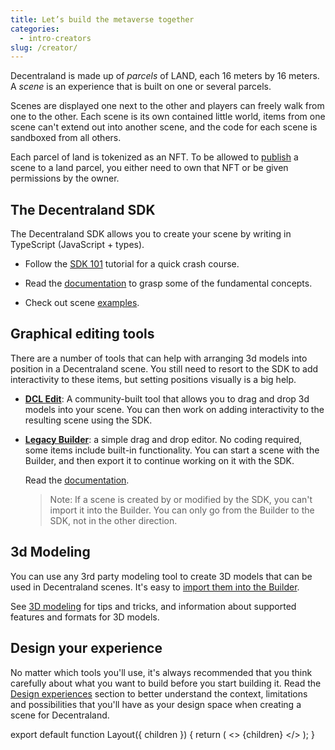 ```yaml
---
title: Let’s build the metaverse together
categories: 
  - intro-creators
slug: /creator/
---
```


Decentraland is made up of _parcels_ of LAND, each 16 meters by 16 meters. A _scene_ is an experience that is built on one or several parcels.

Scenes are displayed one next to the other and players can freely walk from one to the other. Each scene is its own contained little world, items from one scene can't extend out into another scene, and the code for each scene is sandboxed from all others.

Each parcel of land is tokenized as an NFT. To be allowed to [publish](/development-guide/publishing) a scene to a land parcel, you either need to own that NFT or be given permissions by the owner.

<!--
You can also create smart wearables, which are wearable items of clothes that come with their own behavior. Players that put on that wearable can access a whole other layer of experiences on top of Decentraland. -->

## The Decentraland SDK

The Decentraland SDK allows you to create your scene by writing in TypeScript (JavaScript + types).

- Follow the [SDK 101](/development-guide/SDK-101) tutorial for a quick crash course.

- Read the [documentation](/development-guide/entities-components) to grasp some of the fundamental concepts.

- Check out scene [examples](https://github.com/decentraland-scenes/Awesome-Repository#examples).


## Graphical editing tools

There are a number of tools that can help with arranging 3d models into position in a Decentraland scene. You still need to resort to the SDK to add interactivity to these items, but setting positions visually is a big help.

- [**DCL Edit**](https://dcl-edit.com/): A community-built tool that allows you to drag and drop 3d models into your scene. You can then work on adding interactivity to the resulting scene using the SDK.

- [**Legacy Builder**](https://builder.decentraland.org): a simple drag and drop editor. No coding required, some items include built-in functionality. You can start a scene with the Builder, and then export it to continue working on it with the SDK.

	Read the [documentation](/builder/builder-101).

	> Note: If a scene is created by or modified by the SDK, you can't import it into the Builder. You can only go from the Builder to the SDK, not in the other direction.




## 3d Modeling

You can use any 3rd party modeling tool to create 3D models that can be used in Decentraland scenes. It's easy to [import them into the Builder](/builder/import-items).

See [3D modeling](/3d-modeling/3d-models) for tips and tricks, and information about supported features and formats for 3D models.

## Design your experience

No matter which tools you'll use, it's always recommended that you think carefully about what you want to build before you start building it. Read the [Design experiences](/design-experience/mvp-guidelines) section to better understand the context, limitations and possibilities that you'll have as your design space when creating a scene for Decentraland.

export default function Layout({ children }) {
  return (
    <>
      {children}
    </>
  );
}